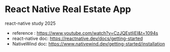 # React Native Real Estate App
react-native study 2025

- reference : https://www.youtube.com/watch?v=CzJQEstIiEI&t=1094s
- react-native doc: https://reactnative.dev/docs/getting-started
- NativeWind doc: https://www.nativewind.dev/getting-started/installation
